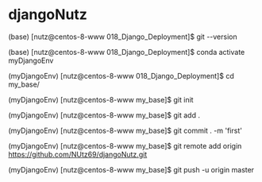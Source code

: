 # djangoNutz

(base) [nutz@centos-8-www 018_Django_Deployment]$ git --version

(base) [nutz@centos-8-www 018_Django_Deployment]$ conda activate myDjangoEnv

(myDjangoEnv) [nutz@centos-8-www 018_Django_Deployment]$ cd my_base/

(myDjangoEnv) [nutz@centos-8-www my_base]$ git init

(myDjangoEnv) [nutz@centos-8-www my_base]$ git add .

(myDjangoEnv) [nutz@centos-8-www my_base]$ git commit . -m 'first'

(myDjangoEnv) [nutz@centos-8-www my_base]$ git remote add origin https://github.com/NUtz69/djangoNutz.git

(myDjangoEnv) [nutz@centos-8-www my_base]$ git push -u origin master
